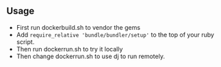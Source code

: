 
## Usage

- First run dockerbuild.sh to vendor the gems
- Add `require_relative 'bundle/bundler/setup'` to the top of your ruby script.
- Then run dockerrun.sh to try it locally
- Then change dockerrun.sh to use dj to run remotely.


